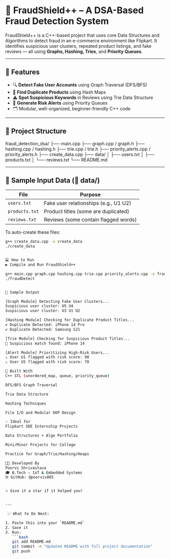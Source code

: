 # 🚨 FraudShield++ – A DSA-Based Fraud Detection System

FraudShield++ is a C++-based project that uses core Data Structures and Algorithms to detect fraud in an e-commerce environment like Flipkart. It identifies suspicious user clusters, repeated product listings, and fake reviews — all using **Graphs, Hashing, Tries**, and **Priority Queues**.

---

## 🎯 Features

- 🔍 **Detect Fake User Accounts** using Graph Traversal (DFS/BFS)
- 🧬 **Find Duplicate Products** using Hash Maps
- ⚠️ **Spot Suspicious Keywords** in Reviews using Trie Data Structure
- 🚨 **Generate Risk Alerts** using Priority Queues
- 🗂️ Modular, well-organized, beginner-friendly C++ code

---

## 📂 Project Structure

fraud_detection_dsa/
├── main.cpp
├── graph.cpp / graph.h
├── hashing.cpp / hashing.h
├── trie.cpp / trie.h
├── priority_alerts.cpp / priority_alerts.h
├── create_data.cpp
├── data/
│ ├── users.txt
│ ├── products.txt
│ └── reviews.txt
└── README.md


---

## 🧪 Sample Input Data (📁 data/)

| File         | Purpose                                |
|--------------|----------------------------------------|
| `users.txt`   | Fake user relationships (e.g., U1 U2) |
| `products.txt`| Product titles (some are duplicated)  |
| `reviews.txt` | Reviews (some contain flagged words)  |

To auto-create these files:
```bash
g++ create_data.cpp -o create_data
./create_data


💻 How to Run
▶️ Compile and Run FraudShield++

g++ main.cpp graph.cpp hashing.cpp trie.cpp priority_alerts.cpp -o fraudDetect
./fraudDetect


📸 Sample Output

[Graph Module] Detecting Fake User Clusters...
Suspicious user cluster: U5 U4
Suspicious user cluster: U3 U1 U2

[Hashing Module] Checking for Duplicate Product Titles...
✔️ Duplicate Detected: iPhone 14 Pro
✔️ Duplicate Detected: Samsung S21

[Trie Module] Checking for Suspicious Product Titles...
🚨 Suspicious match found: iPhone 14

[Alert Module] Prioritizing High-Risk Users...
⚠️ User U1 flagged with risk score: 90
⚠️ User U5 flagged with risk score: 70

🧠 Built With
C++ STL (unordered_map, queue, priority_queue)

DFS/BFS Graph Traversal

Trie Data Structure

Hashing Techniques

File I/O and Modular OOP Design

💡 Ideal For
Flipkart SDE Internship Projects

Data Structures + Algo Portfolio

Mini/Minor Projects for College

Practice for Graph/Trie/Hashing/Heaps

👩‍💻 Developed By
Poorvi Shrivastava
🎓 B.Tech – IoT & Embedded Systems
🌐 GitHub: @poorvis885


⭐ Give it a star if it helped you!


---

 ✅ What to Do Next:

1. Paste this into your `README.md`
2. Save it
3. Run:
   ```bash
   git add README.md
   git commit -m "Updated README with full project documentation"
   git push


